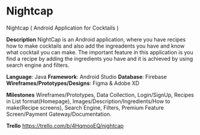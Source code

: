 # Nightcap
Nightcap ( Android Application for Cocktails )

**Description**
NightCap is an Android application, where you have recipes how to make cocktails and also add the ingreadents you have and know what cocktail you can make. 
The important feature in this application is you find a recipe by adding the ingredients you have and it is achieved by using search engine and filters. 

**Language**: Java
**Framework**: Android Studio
**Database**: Firebase
**Wireframes/Prototypes/Designs**: Figma & Adobe XD

**Milestones**
Wireframes/Prototypes,
Data Collection,
Login/SignUp,
Recipes in List format(Homepage),
Images/Description/Ingredients/How to make(Recipe screens),
Search Engine,
Filters,
Premium Feature Screen/Payment Gateway/Documentation.

**Trello**
https://trello.com/b/4HqmooEQ/nightcap
